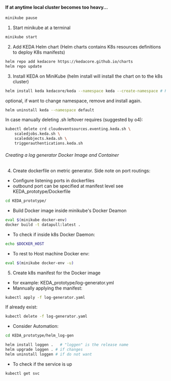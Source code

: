 #### If at anytime local cluster becomes too heavy... 

```bash
minikube pause
```


1. Start minikube at a terminal
```bash 
minikube start
```

2. Add KEDA Helm chart  (Helm charts contains K8s resources definitions to deploy K8s manifests)

```bash
helm repo add kedacore https://kedacore.github.io/charts
helm repo update
```

3. Install KEDA on MiniKube (helm install will install the chart on to the k8s cluster)
```bash
helm install keda kedacore/keda --namespace keda --create-namespace # KEDA can be namespaced, thought the CRDs it controll remain unaffected.
```
optional, if want to change namespace, remove and install again.
```bash
helm uninstall keda --namespace default
```
In case manually deleting .sh leftover requires (suggested by o4):
```bash
kubectl delete crd cloudeventsources.eventing.keda.sh \
    scaledjobs.keda.sh \
    scaledobjects.keda.sh \
    triggerauthentications.keda.sh
```

###### Creating a log generator Docker Image and Container ####

4. Create dockerfile on metric generator. 
Side note on port routings:
- Configure listening ports in dockerfiles 
- outbound port can be specified at manifest level 
see KEDA_prototype/Dockerfile 

```bash 
cd KEDA_prototype/
```
- Build Docker image inside minikube's Docker Deamon

```bash
eval $(minikube docker-env)  
docker build -t datapull:latest .
```

- To check if inside k8s Docker Daemon:
```bash
echo $DOCKER_HOST
```

- To rest to Host machine Docker env:
```bash
eval $(minikube docker-env -u)
```

5. Create k8s manifest for the Docker image 
- for example:
KEDA_prototype/log-generator.yml 
- Mannually applying the manifest:
```bash
kubectl apply -f log-generator.yaml
```

If already exist:
```bash
kubectl delete -f log-generator.yaml
```
- Consider Automation: 
```bash
cd KEDA_prototype/helm_log-gen

helm install loggen .   # "loggen" is the release name
helm upgrade loggen . # if changes
helm uninstall loggen # if do not want 

```

- To check if the service is up 
```bash 
kubectl get svc
```
  

